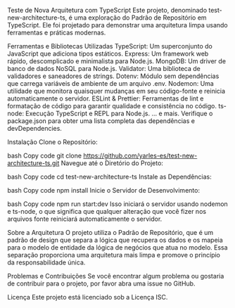 Teste de Nova Arquitetura com TypeScript
Este projeto, denominado test-new-architecture-ts, é uma exploração do Padrão de Repositório em TypeScript. Ele foi projetado para demonstrar uma arquitetura limpa usando ferramentas e práticas modernas.

Ferramentas e Bibliotecas Utilizadas
TypeScript: Um superconjunto do JavaScript que adiciona tipos estáticos.
Express: Um framework web rápido, descomplicado e minimalista para Node.js.
MongoDB: Um driver de banco de dados NoSQL para Node.js.
Validator: Uma biblioteca de validadores e saneadores de strings.
Dotenv: Módulo sem dependências que carrega variáveis de ambiente de um arquivo .env.
Nodemon: Uma utilidade que monitora quaisquer mudanças em seu código-fonte e reinicia automaticamente o servidor.
ESLint & Prettier: Ferramentas de lint e formatação de código para garantir qualidade e consistência no código.
ts-node: Execução TypeScript e REPL para Node.js.
... e mais. Verifique o package.json para obter uma lista completa das dependências e devDependencies.

Instalação
Clone o Repositório:

bash
Copy code
git clone https://github.com/yarles-es/test-new-architecture-ts.git
Navegue até o Diretório do Projeto:

bash
Copy code
cd test-new-architecture-ts
Instale as Dependências:

bash
Copy code
npm install
Inicie o Servidor de Desenvolvimento:

bash
Copy code
npm run start:dev
Isso iniciará o servidor usando nodemon e ts-node, o que significa que qualquer alteração que você fizer nos arquivos fonte reiniciará automaticamente o servidor.

Sobre a Arquitetura
O projeto utiliza o Padrão de Repositório, que é um padrão de design que separa a lógica que recupera os dados e os mapeia para o modelo de entidade da lógica de negócios que atua no modelo. Essa separação proporciona uma arquitetura mais limpa e promove o princípio da responsabilidade única.

Problemas e Contribuições
Se você encontrar algum problema ou gostaria de contribuir para o projeto, por favor abra uma issue no GitHub.

Licença
Este projeto está licenciado sob a Licença ISC.

